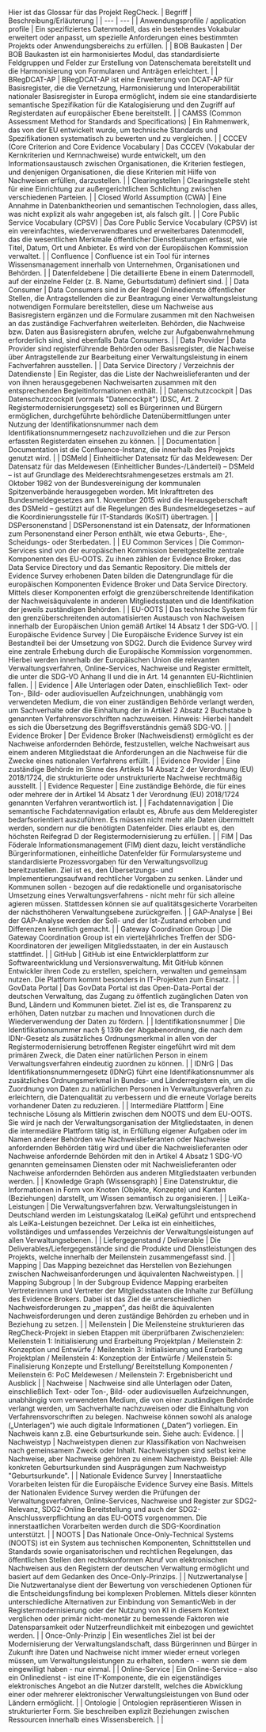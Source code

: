 Hier ist das Glossar für das Projekt RegCheck.
| Begriff | Beschreibung/Erläuterung |
| --- | --- |
| Anwendungsprofile / application profile | Ein spezifiziertes Datenmodell, das ein bestehendes Vokabular erweitert oder anpasst, um spezielle Anforderungen eines bestimmten Projekts oder Anwendungsbereichs zu erfüllen. |
| BOB Baukasten  | Der BOB Baukasten ist ein harmonisiertes Modul, das standardisierte Feldgruppen und Felder zur Erstellung von Datenschemata bereitstellt und die Harmonisierung von Formularen und Anträgen erleichtert. |
| BRegDCAT-AP | BRegDCAT-AP ist eine Erweiterung von DCAT-AP für Basisregister, die die Vernetzung, Harmonisierung und Interoperabilität nationaler Basisregister in Europa ermöglicht, indem sie eine standardisierte semantische Spezifikation für die Katalogisierung und den Zugriff auf Registerdaten auf europäischer Ebene bereitstellt. |
| CAMSS (Common Assessment Method for Standards and Specifications) | Ein Rahmenwerk, das von der EU entwickelt wurde, um technische Standards und Spezifikationen systematisch zu bewerten und zu vergleichen. |
| CCCEV (Core Criterion and Core Evidence Vocabulary | Das CCCEV (Vokabular der Kernkriterien und Kernnachweise) wurde entwickelt, um den Informationsaustausch zwischen Organisationen, die Kriterien festlegen, und denjenigen Organisationen, die diese Kriterien mit Hilfe von Nachweisen erfüllen, darzustellen. |
| Clearingstellen | Clearingstelle steht für eine Einrichtung zur außergerichtlichen Schlichtung zwischen verschiedenen Parteien. |
| Closed World Assumption (CWA) | Eine Annahme in Datenbanktheorien und semantischen Technologien, dass alles, was nicht explizit als wahr angegeben ist, als falsch gilt. |
| Core Public Service Vocabulary (CPSV) | Das Core Public Service Vocabulary (CPSV) ist ein vereinfachtes, wiederverwendbares und erweiterbares Datenmodell, das die wesentlichen Merkmale öffentlicher Dienstleistungen erfasst, wie Titel, Datum, Ort und Anbieter. Es wird von der Europäischen Kommission verwaltet. |
| Confluence | Confluence ist ein Tool für internes Wissensmanagement innerhalb von Unternehmen, Organisationen und Behörden. |
| Datenfeldebene | Die detaillierte Ebene in einem Datenmodell, auf der einzelne Felder (z. B. Name, Geburtsdatum) definiert sind. |
| Data Consumer | Data Consumers sind in der Regel Onlinedienste öffentlicher Stellen, die Antragstellenden die zur Beantragung einer Verwaltungsleistung notwendigen Formulare bereitstellen, diese um Nachweise aus Basisregistern ergänzen und die Formulare zusammen mit den Nachweisen an das zuständige Fachverfahren weiterleiten. Behörden, die Nachweise bzw. Daten aus Basisregistern abrufen, welche zur Aufgabenwahrnehmung erforderlich sind, sind ebenfalls Data Consumers. |
| Data Provider | Data Provider sind registerführende Behörden oder Basisregister, die Nachweise über Antragstellende zur Bearbeitung einer Verwaltungsleistung in einem Fachverfahren ausstellen. |
| Data Service Directory / Verzeichnis der Datendienste | Ein Register, das die Liste der Nachweislieferanten und der von ihnen herausgegebenen Nachweisarten zusammen mit den entsprechenden Begleitinformationen enthält. |
| Datenschutzcockpit | Das Datenschutzcockpit (vormals "Datencockpit") (DSC, Art. 2 Registermodernisierungsgesetz) soll es Bürgerinnen und Bürgern ermöglichen, durchgeführte behördliche Datenübermittlungen unter Nutzung der Identifikationsnummer nach dem Identifikationsnummerngesetz nachzuvollziehen und die zur Person erfassten Registerdaten einsehen zu können. |
| Documentation | Documentation ist die Confluence-Instanz, die innerhalb des Projekts genutzt wird. |
| DSMeld | Einheitlicher Datensatz für das Meldewesen: Der Datensatz für das Meldewesen (Einheitlicher Bundes-/Länderteil) – DSMeld – ist auf Grundlage des Melderechtsrahmengesetzes erstmals am 21. Oktober 1982 von der Bundesvereinigung der kommunalen Spitzenverbände herausgegeben worden. Mit Inkrafttreten des Bundesmeldegesetzes am 1. November 2015 wird die Herausgeberschaft des DSMeld – gestützt auf die Regelungen des Bundesmeldegesetzes – auf die Koordinierungsstelle für IT-Standards (KoSIT) übertragen. |
| DSPersonenstand | DSPersonenstand ist ein Datensatz, der Informationen zum Personenstand einer Person enthält, wie etwa Geburts-, Ehe-, Scheidungs- oder Sterbedaten. |
| EU Common Services | Die Common-Services sind von der europäischen Kommission bereitgestellte zentrale Komponenten des EU-OOTS. Zu ihnen zählen der Evidence Broker, das Data Service Directory und das Semantic Repository. Die mittels der Evidence Survey erhobenen Daten bilden die Datengrundlage für die europäischen Komponenten Evidence Broker und Data Service Directory.  Mittels dieser Komponenten erfolgt die grenzüberschreitende Identifikation der Nachweisäquivalente in anderen Mitgliedsstaaten und die Identifikation der jeweils zuständigen Behörden. |
| EU-OOTS | Das technische System für den grenzüberschreitenden automatisierten Austausch von Nachweisen innerhalb der Europäischen Union gemäß Artikel 14 Absatz 1 der SDG-VO. |
| Europäische Evidence Survey | Die Europäische Evidence Survey ist ein Bestandteil bei der Umsetzung von SDG2. Durch die Evidence Survey wird eine zentrale Erhebung durch die Europäische Kommission vorgenommen. Hierbei werden innerhalb der Europäischen Union die relevanten Verwaltungsverfahren, Online-Services, Nachweise und Register ermittelt, die unter die SDG-VO Anhang II und die in Art. 14 genannten EU-Richtlinien fallen. |
| Evidence | Alle Unterlagen oder Daten, einschließlich Text- oder Ton-, Bild- oder audiovisuellen Aufzeichnungen, unabhängig vom verwendeten Medium, die von einer zuständigen Behörde verlangt werden, um Sachverhalte oder die Einhaltung der in Artikel 2 Absatz 2 Buchstabe b genannten Verfahrensvorschriften nachzuweisen. Hinweis: Hierbei handelt es sich die Übersetzung des Begriffsverständnis gemäß SDG-VO. |
| Evidence Broker | Der Evidence Broker (Nachweisdienst) ermöglicht es der Nachweise anfordernden Behörde, festzustellen, welche Nachweisart aus einem anderen Mitgliedstaat die Anforderungen an die Nachweise für die Zwecke eines nationalen Verfahrens erfüllt. |
| Evidence Provider | Eine zuständige Behörde im Sinne des Artikels 14 Absatz 2 der Verordnung (EU) 2018/1724, die strukturierte oder unstrukturierte Nachweise rechtmäßig ausstellt. |
| Evidence Requester | Eine zuständige Behörde, die für eines oder mehrere der in Artikel 14 Absatz 1 der Verordnung (EU) 2018/1724 genannten Verfahren verantwortlich ist. |
| Fachdatennavigation | Die semantische Fachdatennavigation erlaubt es, Abrufe aus dem Melderegister bedarfsorientiert auszuführen. Es müssen nicht mehr alle Daten übermittelt werden, sondern nur die benötigten Datenfelder. Dies erlaubt es, den höchsten Reifegrad D der Registermodernisierung zu erfüllen. |
| FIM | Das Föderale Informationsmanagement (FIM) dient dazu, leicht verständliche Bürgerinformationen, einheitliche Datenfelder für Formularsysteme und standardisierte Prozessvorgaben für den Verwaltungsvollzug bereitzustellen. Ziel ist es, den Übersetzungs- und Implementierungsaufwand rechtlicher Vorgaben zu senken. Länder und Kommunen sollen - bezogen auf die redaktionelle und organisatorische Umsetzung eines Verwaltungsverfahrens - nicht mehr für sich alleine agieren müssen. Stattdessen können sie auf qualitätsgesicherte Vorarbeiten der nächsthöheren Verwaltungsebene zurückgreifen. |
| GAP-Analyse | Bei der GAP-Analyse werden der Soll- und der Ist-Zustand erhoben und Differenzen kenntlich gemacht. |
| Gateway Coordination Group | Die Gateway Coordination Group ist ein vierteljährliches Treffen der SDG-Koordinatoren der jeweiligen Mitgliedsstaaten, in der ein Austausch stattfindet. |
| GitHub | GitHub ist eine Entwicklerplattform zur Softwareentwicklung und Versionsverwaltung. Mit GitHub können Entwickler ihren Code zu erstellen, speichern, verwalten und gemeinsam nutzen. Die Plattform kommt besonders in IT-Projekten zum Einsatz. |
| GovData Portal | Das GovData Portal ist das Open-Data-Portal der deutschen Verwaltung, das Zugang zu öffentlich zugänglichen Daten von Bund, Ländern und Kommunen bietet. Ziel ist es, die Transparenz zu erhöhen, Daten nutzbar zu machen und Innovationen durch die Wiederverwendung der Daten zu fördern. |
| Identifikationsnummer | Die Identifikationsnummer nach § 139b der Abgabenordnung, die nach dem IDNr-Gesetz als zusätzliches Ordnungsmerkmal in allen von der Registermodernisierung betroffenen Register eingeführt wird mit dem primären Zweck, die Daten einer natürlichen Person in einem Verwaltungsverfahren eindeutig zuordnen zu können. |
| IDNrG | Das Identifikationsnummerngesetz (IDNrG) führt eine Identifikationsnummer als zusätzliches Ordnungsmerkmal in Bundes- und Länderregistern ein, um die Zuordnung von Daten zu natürlichen Personen in Verwaltungsverfahren zu erleichtern, die Datenqualität zu verbessern und die erneute Vorlage bereits vorhandener Daten zu reduzieren. |
| Intermediäre Plattform | Eine technische Lösung als Mittlerin zwischen dem NOOTS und dem EU-OOTS. Sie wird je nach der Verwaltungsorganisation der Mitgliedstaaten, in denen die intermediäre Plattform tätig ist, in Erfüllung eigener Aufgaben oder im Namen anderer Behörden wie Nachweislieferanten oder Nachweise anfordernden Behörden tätig wird und über die Nachweislieferanten oder Nachweise anfordernde Behörden mit den in Artikel 4 Absatz 1 SDG-VO genannten gemeinsamen Diensten oder mit Nachweislieferanten oder Nachweise anfordernden Behörden aus anderen Mitgliedstaaten verbunden werden. |
| Knowledge Graph (Wissensgraph) | Eine Datenstruktur, die Informationen in Form von Knoten (Objekte, Konzepte) und Kanten (Beziehungen) darstellt, um Wissen semantisch zu organisieren. |
| LeiKa-Leistungen | Die Verwaltungsverfahren bzw. Verwaltungsleistungen in Deutschland werden im Leistungskatalog (LeiKa) geführt und entsprechend als LeiKa-Leistungen bezeichnet. Der Leika ist ein einheitliches, vollständiges und umfassendes Verzeichnis der Verwaltungsleistungen auf allen Verwaltungsebenen. |
| Liefergegenstand / Deliverable | Die Deliverables/Liefergegenstände sind die Produkte und Dienstleistungen des Projekts, welche innerhalb der Meilenstein zusammengefasst sind. |
| Mapping | Das Mapping bezeichnet das Herstellen von Beziehungen zwischen Nachweisanforderungen und äquivalenten Nachweistypen. |
| Mapping Subgroup | In der Subgroup Evidence Mapping erarbeiten Vertreterinnern und Vertreter der Mitgliedsstaaten die Inhalte zur Befüllung des Evidence Brokers. Dabei ist das Ziel die unterschiedlichen Nachweisforderungen zu „mappen“, das heißt die äquivalenten Nachweisforderungen und deren zuständige Behörden zu erheben und in Beziehung zu setzen. |
| Meilenstein | Die Meilensteine strukturieren das RegCheck-Projekt in sieben Etappen mit überprüfbaren Zwischenzielen: Meilenstein 1: Initialisierung und Erarbeitung Projektplan / Meilenstein 2: Konzeption und Entwürfe / Meilenstein 3: Initialisierung und Erarbeitung Projektplan / Meilenstein 4: Konzeption der Entwürfe / Meilenstein 5: Finalisierung Konzepte und Erstellung/ Bereitstellung Komponenten / Meilenstein 6: PoC Meldewesen / Meilenstein 7: Ergebnisbericht und Ausblick |
| Nachweise | Nachweise sind alle Unterlagen oder Daten, einschließlich Text- oder Ton-, Bild- oder audiovisuellen Aufzeichnungen, unabhängig vom verwendeten Medium, die von einer zuständigen Behörde verlangt werden, um Sachverhalte nachzuweisen oder die Einhaltung von Verfahrensvorschriften zu belegen. Nachweise können sowohl als analoge („Unterlagen“) wie auch digitale Informationen („Daten“) vorliegen. Ein Nachweis kann z.B. eine Geburtsurkunde sein. Siehe auch: Evidence. |
| Nachweistyp | Nachweistypen dienen zur Klassifikation von Nachweisen nach gemeinsamem Zweck oder Inhalt. Nachweistypen sind selbst keine Nachweise, aber Nachweise gehören zu einem Nachweistyp. Beispiel: Alle konkreten Geburtsurkunden sind Ausprägungen zum Nachweistyp "Geburtsurkunde". |
| Nationale Evidence Survey | Innerstaatliche Vorarbeiten leisten für die Europäische Evidence Survey eine Basis. Mittels der Nationalen Evidence Survey werden die Prüfungen der Verwaltungsverfahren, Online-Services, Nachweise und Register zur SDG2-Relevanz, SDG2-Online Bereitstellung und auch der SDG2-Anschlussverpflichtung an das EU-OOTS vorgenommen. Die innerstaatlichen Vorarbeiten werden durch die SDG-Koordination unterstützt.​ |
| NOOTS | Das Nationale Once-Only-Technical Systems (NOOTS) ist ein System aus technischen Komponenten, Schnittstellen und Standards sowie organisatorischen und rechtlichen Regelungen, das öffentlichen Stellen den rechtskonformen Abruf von elektronischen Nachweisen aus den Registern der deutschen Verwaltung ermöglicht und basiert auf dem Gedanken des Once-Only-Prinzips. |
| Nutzwertanalyse | Die Nutzwertanalyse dient der Bewertung von verschiedenen Optionen für die Entscheidungsfindung bei komplexen Problemen. Mittels dieser könnten unterschiedliche Alternativen zur Einbindung von SemanticWeb in der Registermodernisierung oder der Nutzung von KI in diesem Kontext verglichen oder primär nicht-monetär zu bemessende Faktoren wie Datensparsamkeit oder Nutzerfreundlichkeit mit einbezogen und gewichtet werden. |
| Once-Only-Prinzip | Ein wesentliches Ziel ist bei der Modernisierung der Verwaltungslandschaft, dass Bürgerinnen und Bürger in Zukunft ihre Daten und Nachweise nicht immer wieder erneut vorlegen müssen, um Verwaltungsleistungen zu erhalten, sondern - wenn sie dem eingewilligt haben - nur einmal. |
| Online-Service | Ein Online-Service – also ein Onlinedienst - ist eine IT-Komponente, die ein eigenständiges elektronisches Angebot an die Nutzer darstellt, welches die Abwicklung einer oder mehrerer elektronischer Verwaltungsleistungen von Bund oder Ländern ermöglicht. |
| Ontologie | Ontologien repräsentieren Wissen in strukturierter Form. Sie beschreiben explizit Beziehungen zwischen Ressourcen innerhalb eines Wissensbereich. |
| 
